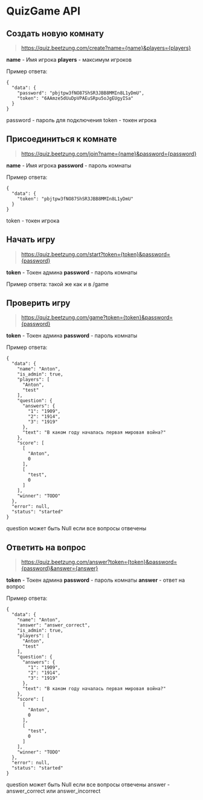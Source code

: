 
# QuizGame API

## Создать новую комнату
> https://quiz.beetzung.com/create?name={name}&players={players}


**name** - Имя игрока
**players** - максимум игроков

Пример ответа:

    {
      "data": {
        "password": "pbjtpw3fNO87ShSR3JBB8MMIn8L1yDmU",
        "token": "6AAmze5dUuDpVPAEuSRpu5oJgEUgyISa"
      }
    }

password - пароль для подключения
token - токен игрока

## Присоединиться к комнате
> https://quiz.beetzung.com/join?name={name}&password={password}

**name** - Имя игрока
**password** - пароль комнаты

Пример ответа:

    {
      "data": {
        "token": "pbjtpw3fNO87ShSR3JBB8MMIn8L1yDmU"
      }
    }

token - токен игрока

## Начать игру 
> https://quiz.beetzung.com/start?token={token}&password={password}

**token** - Токен админа
**password** - пароль комнаты

Пример ответа:
такой же как и в /game

## Проверить игру
> https://quiz.beetzung.com/game?token={token}&password={password}

**token** - Токен админа
**password** - пароль комнаты

Пример ответа:

```
{
  "data": {
    "name": "Anton",
    "is_admin": true,
    "players": [
      "Anton",
      "test"
    ],
    "question": {
      "answers": {
        "1": "1909",
        "2": "1914",
        "3": "1919"
      },
      "text": "В каком году началась первая мировая война?"
    },
    "score": [
      [
        "Anton",
        0
      ],
      [
        "test",
        0
      ]
    ],
    "winner": "TODO"
  },
  "error": null,
  "status": "started"
}
```
question может быть Null если все вопросы отвечены

## Ответить на вопрос
> https://quiz.beetzung.com/answer?token={token}&password={password}&answer={answer}

**token** - Токен админа
**password** - пароль комнаты
**answer** - ответ на вопрос

Пример ответа:

```
{
  "data": {
    "name": "Anton",
    "answer": "answer_correct",
    "is_admin": true,
    "players": [
      "Anton",
      "test"
    ],
    "question": {
      "answers": {
        "1": "1909",
        "2": "1914",
        "3": "1919"
      },
      "text": "В каком году началась первая мировая война?"
    },
    "score": [
      [
        "Anton",
        0
      ],
      [
        "test",
        0
      ]
    ],
    "winner": "TODO"
  },
  "error": null,
  "status": "started"
}
```
question может быть Null если все вопросы отвечены
answer - answer_correct или answer_incorrect
